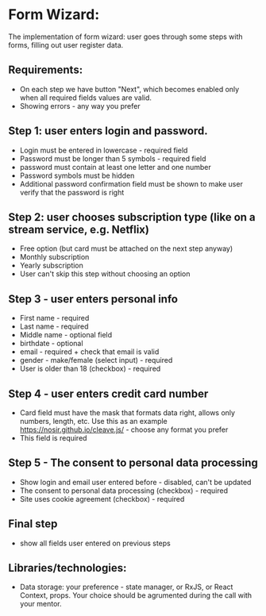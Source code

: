 # Form Wizard:

The implementation of form wizard: user goes through some steps with forms, filling out user register data.

## Requirements:

- On each step we have button "Next", which becomes enabled only when all required fields values are valid.
- Showing errors - any way you prefer

## Step 1: user enters login and password.

- Login must be entered in lowercase - required field
- Password must be longer than 5 symbols - required field
- password must contain at least one letter and one number
- Password symbols must be hidden
- Additional password confirmation field must be shown to make user verify that the password is right

## Step 2: user chooses subscription type (like on a stream service, e.g. Netflix)

- Free option (but card must be attached on the next step anyway)
- Monthly subscription
- Yearly subscription
- User can't skip this step without choosing an option

## Step 3 - user enters personal info

- First name - required
- Last name - required
- Middle name - optional field
- birthdate - optional
- email - required + check that email is valid
- gender - make/female (select input) - required
- User is older than 18 (checkbox) - required

## Step 4 - user enters credit card number

- Card field must have the mask that formats data right, allows only numbers, length, etc. Use this as an example https://nosir.github.io/cleave.js/ - choose any format you prefer
- This field is required

## Step 5 - The consent to personal data processing

- Show login and email user entered before - disabled, can't be updated
- The consent to personal data processing (checkbox) - required
- Site uses cookie agreement (checkbox) - required

## Final step

- show all fields user entered on previous steps

## Libraries/technologies:

- Data storage: your preference - state manager, or RxJS, or React Context, props. Your choice should be agrumented during the call with your mentor.

